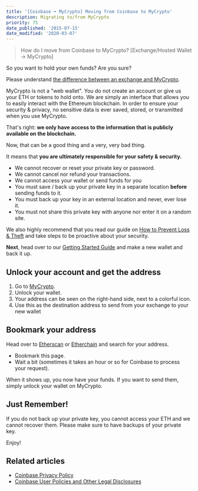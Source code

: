```yaml
---
title: '[Coinbase ➡ MyCrypto] Moving from Coinbase to MyCrypto'
description: Migrating to/from MyCrypto
priority: 75
date_published: '2015-07-15'
date_modified: '2020-03-07'
---
```


> How do I move from Coinbase to MyCrypto? [Exchange/Hosted Wallet -> MyCrypto]

So you want to hold your own funds? Are you sure?

Please understand [the difference between an exchange and MyCrypto](/general-knowledge/about-mycrypto/whats-the-difference-between-an-exchange-and-mycrypto).

MyCrypto is not a "web wallet". You do not create an account or give us your ETH or tokens to hold onto. We are simply an interface that allows you to easily interact with the Ethereum blockchain. In order to ensure your security & privacy, no sensitive data is ever saved, stored, or transmitted when you use MyCrypto.

That's right: **we only have access to the information that is publicly available on the blockchain.**

Now, that can be a good thing and a very, very bad thing.

It means that **you are ultimately responsible for your safety & security.**

* We cannot recover or reset your private key or password.
* We cannot cancel nor refund your transactions.
* We cannot access your wallet or send funds for you
* You must save / back up your private key in a separate location **before** sending funds to it.
* You must back up your key in an external location and never, ever lose it.
* You must not share this private key with anyone nor enter it on a random site.

We also highly recommend that you read our guide on [How to Prevent Loss & Theft](/staying-safe/protecting-yourself-and-your-funds) and take steps to be proactive about your security.

**Next**, head over to our [Getting Started Guide](/how-to/backup-restore/how-to-save-back-up-your-wallet) and make a new wallet and back it up.

## Unlock your account and get the address

1. Go to [MyCrypto](https://mycrypto.com/).
2. Unlock your wallet.
3. Your address can be seen on the right-hand side, next to a colorful icon.
4. Use this as the destination address to send from your exchange to your new wallet

## Bookmark your address

Head over to [Etherscan](https://etherscan.io/) or [Etherchain](https://www.etherchain.org/) and search for your address.

* Bookmark this page.
* Wait a bit (sometimes it takes an hour or so for Coinbase to process your request).

When it shows up, you now have your funds. If you want to send them, simply unlock your wallet on MyCrypto.

## Just Remember!

If you do not back up your private key, you cannot access your ETH and we cannot recover them. Please make sure to have backups of your private key.

Enjoy!

## Related articles

* [Coinbase Privacy Policy](https://www.coinbase.com/legal/privacy)
* [Coinbase User Policies and Other Legal Disclosures](https://www.coinbase.com/legal/user_agreement)
